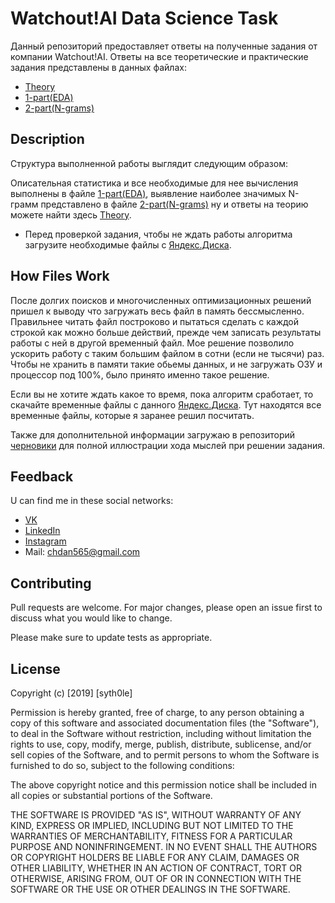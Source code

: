 # Watchout!AI Data Science Task

Данный репозиторий предоставляет ответы на полученные задания от компании Watchout!AI.
Ответы на все теоретические и практические задания представлены в данных файлах:
* [Theory](https://github.com/syth0le/watchout-AI_DS_task/blob/master/answers.txt)
* [1-part(EDA)](https://github.com/syth0le/watchout-AI_DS_task/blob/master/1.EDA.ipynb)
* [2-part(N-grams)](https://github.com/syth0le/watchout-AI_DS_task/blob/master/2.N_Grams.ipynb)

## Description

Структура выполненной работы выглядит следующим образом:

Описательная статистика и все необходимые для нее вычисления выполнены в файле [1-part(EDA)](https://github.com/syth0le/watchout-AI_DS_task/blob/master/1.EDA.ipynb), 
выявление наиболее значимых N-грамм представлено в файле [2-part(N-grams)](https://github.com/syth0le/watchout-AI_DS_task/blob/master/2.N_Grams.ipynb)
ну и ответы на теорию можете найти здесь [Theory](https://github.com/syth0le/watchout-AI_DS_task/blob/master/answers.txt).

* Перед проверкой задания, чтобы не ждать работы алгоритма загрузите необходимые файлы с [Яндекс.Диска]().

## How Files Work

После долгих поисков и многочисленных оптимизационных решений пришел к выводу что загружать весь файл в память бессмысленно.
Правильнее читать файл построково и пытаться сделать с каждой строкой как можно больше действий, прежде чем записать
результаты работы с ней в другой временный файл.
Мое решение позволило ускорить работу с таким большим файлом в сотни (если не тысячи) раз.
Чтобы не хранить в памяти такие обьемы данных, и не загружать ОЗУ и процессор под 100%, было принято именно такое решение.

Если вы не хотите ждать какое то время, пока алгоритм сработает, то скачайте временные файлы с данного 
[Яндекс.Диска](.). Тут находятся все временные файлы, которые я заранее решил посчитать.

Также для дополнительной информации загружаю в репозиторий [черновики](https://github.com/syth0le/watchout-AI_DS_task/tree/master/%D1%87%D0%B5%D1%80%D0%BD%D0%BE%D0%B2%D0%B8%D0%BA%D0%B8) для полной иллюстрации хода мыслей при решении задания.

## Feedback
U can find me in these social networks:
* [VK](https://vk.com/sythole)
* [LinkedIn](https://www.linkedin.com/in/daniil-cherednichenko-4294141b0/)
* [Instagram](https://www.instagram.com/syth0le/)
*  Mail: chdan565@gmail.com


## Contributing
Pull requests are welcome. For major changes, please open an issue first to discuss what you would like to change.

Please make sure to update tests as appropriate.

## License
Copyright (c) [2019] [syth0le]

Permission is hereby granted, free of charge, to any person obtaining a copy
of this software and associated documentation files (the "Software"), to deal
in the Software without restriction, including without limitation the rights
to use, copy, modify, merge, publish, distribute, sublicense, and/or sell
copies of the Software, and to permit persons to whom the Software is
furnished to do so, subject to the following conditions:

The above copyright notice and this permission notice shall be included in all
copies or substantial portions of the Software.

THE SOFTWARE IS PROVIDED "AS IS", WITHOUT WARRANTY OF ANY KIND, EXPRESS OR
IMPLIED, INCLUDING BUT NOT LIMITED TO THE WARRANTIES OF MERCHANTABILITY,
FITNESS FOR A PARTICULAR PURPOSE AND NONINFRINGEMENT. IN NO EVENT SHALL THE
AUTHORS OR COPYRIGHT HOLDERS BE LIABLE FOR ANY CLAIM, DAMAGES OR OTHER
LIABILITY, WHETHER IN AN ACTION OF CONTRACT, TORT OR OTHERWISE, ARISING FROM,
OUT OF OR IN CONNECTION WITH THE SOFTWARE OR THE USE OR OTHER DEALINGS IN THE
SOFTWARE.